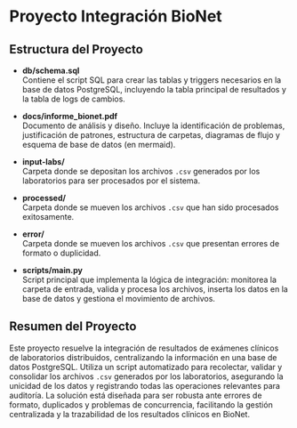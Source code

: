 # Proyecto Integración BioNet

## Estructura del Proyecto

- **db/schema.sql**  
  Contiene el script SQL para crear las tablas y triggers necesarios en la base de datos PostgreSQL, incluyendo la tabla principal de resultados y la tabla de logs de cambios.

- **docs/informe_bionet.pdf**  
  Documento de análisis y diseño. Incluye la identificación de problemas, justificación de patrones, estructura de carpetas, diagramas de flujo y esquema de base de datos (en mermaid).

- **input-labs/**  
  Carpeta donde se depositan los archivos `.csv` generados por los laboratorios para ser procesados por el sistema.

- **processed/**  
  Carpeta donde se mueven los archivos `.csv` que han sido procesados exitosamente.

- **error/**  
  Carpeta donde se mueven los archivos `.csv` que presentan errores de formato o duplicidad.

- **scripts/main.py**  
  Script principal que implementa la lógica de integración: monitorea la carpeta de entrada, valida y procesa los archivos, inserta los datos en la base de datos y gestiona el movimiento de archivos.

## Resumen del Proyecto

Este proyecto resuelve la integración de resultados de exámenes clínicos de laboratorios distribuidos, centralizando la información en una base de datos PostgreSQL. Utiliza un script automatizado para recolectar, validar y consolidar los archivos `.csv` generados por los laboratorios, asegurando la unicidad de los datos y registrando todas las operaciones relevantes para auditoría. La solución está diseñada para ser robusta ante errores de formato, duplicados y problemas de concurrencia, facilitando la gestión centralizada y la trazabilidad de los resultados clínicos en BioNet.
